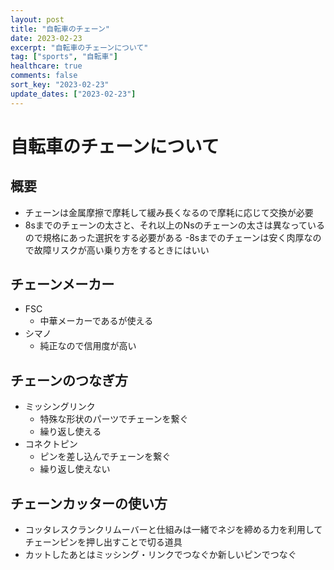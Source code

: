 ```yaml
---
layout: post
title: "自転車のチェーン"
date: 2023-02-23
excerpt: "自転車のチェーンについて"
tag: ["sports", "自転車"]
healthcare: true
comments: false
sort_key: "2023-02-23"
update_dates: ["2023-02-23"]
---
```


# 自転車のチェーンについて

## 概要
 - チェーンは金属摩擦で摩耗して緩み長くなるので摩耗に応じて交換が必要
 - 8sまでのチェーンの太さと、それ以上のNsのチェーンの太さは異なっているので規格にあった選択をする必要がある
   -8sまでのチェーンは安く肉厚なので故障リスクが高い乗り方をするときにはいい

## チェーンメーカー
 - FSC
   - 中華メーカーであるが使える
 - シマノ
   - 純正なので信用度が高い

## チェーンのつなぎ方
 - ミッシングリンク
   - 特殊な形状のパーツでチェーンを繋ぐ
   - 繰り返し使える
 - コネクトピン
   - ピンを差し込んでチェーンを繋ぐ
   - 繰り返し使えない

## チェーンカッターの使い方
 - コッタレスクランクリムーバーと仕組みは一緒でネジを締める力を利用してチェーンピンを押し出すことで切る道具
 - カットしたあとはミッシング・リンクでつなぐか新しいピンでつなぐ

